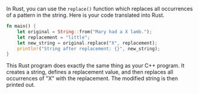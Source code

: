 In Rust, you can use the `replace()` function which replaces all occurrences of a pattern in the string. Here is your code translated into Rust.

```rust
fn main() {
    let original = String::from("Mary had a X lamb.");
    let replacement = "little";
    let new_string = original.replace("X", replacement);
    println!("String after replacement: {}", new_string);
}
```

This Rust program does exactly the same thing as your C++ program. It creates a string, defines a replacement value, and then replaces all occurrences of "X" with the replacement. The modified string is then printed out.
